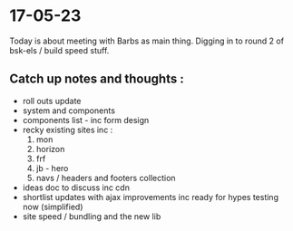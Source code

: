 # 17-05-23

Today is about meeting with Barbs as main thing. Digging in to round 2 of bsk-els / build speed stuff.

## Catch up notes and thoughts :
- roll outs update
- system and components
- components list - inc form design
- recky existing sites inc :
  1. mon
  2. horizon
  3. frf
  4. jb - hero
  5. navs / headers and footers collection
- ideas doc to discuss inc cdn
- shortlist updates with ajax improvements inc ready for hypes testing now (simplified)
- site speed / bundling and the new lib
